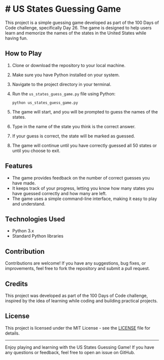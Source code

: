 # # US States Guessing Game

This project is a simple guessing game developed as part of the 100 Days of Code challenge, specifically Day 26. The game is designed to help users learn and memorize the names of the states in the United States while having fun.

## How to Play

1. Clone or download the repository to your local machine.
2. Make sure you have Python installed on your system.
3. Navigate to the project directory in your terminal.
4. Run the `us_states_guess_game.py` file using Python:

    ```
    python us_states_guess_game.py
    ```

5. The game will start, and you will be prompted to guess the names of the states.
6. Type in the name of the state you think is the correct answer.
7. If your guess is correct, the state will be marked as guessed.
8. The game will continue until you have correctly guessed all 50 states or until you choose to exit.

## Features

- The game provides feedback on the number of correct guesses you have made.
- It keeps track of your progress, letting you know how many states you have guessed correctly and how many are left.
- The game uses a simple command-line interface, making it easy to play and understand.

## Technologies Used

- Python 3.x
- Standard Python libraries

## Contribution

Contributions are welcome! If you have any suggestions, bug fixes, or improvements, feel free to fork the repository and submit a pull request.

## Credits

This project was developed as part of the 100 Days of Code challenge, inspired by the idea of learning while coding and building practical projects.

## License

This project is licensed under the MIT License - see the [LICENSE](LICENSE) file for details.

---

Enjoy playing and learning with the US States Guessing Game! If you have any questions or feedback, feel free to open an issue on GitHub.
